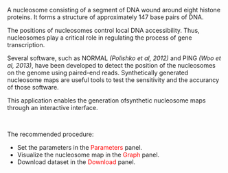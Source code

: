 A nucleosome consisting of a segment of DNA wound around eight 
histone proteins. It forms a structure of approximately 147 base pairs of 
DNA.

The positions of nucleosomes control local DNA accessibility. Thus, nucleosomes 
play a critical role in regulating the process of gene transcription. 

Several software, such as NORMAL *(Polishko et al, 2012)* and PING 
*(Woo et al, 2013)*, have been developed to detect the position of 
the nucleosomes on the genome using paired-end reads. Synthetically generated 
nucleosome maps are useful tools to test the sensitivity and the accurancy of 
those software.

This application enables the generation ofsynthetic nucleosome maps through an
interactive interface.

</br>

The recommended procedure:
* Set the parameters in the <span style="color:red">Parameters</span> panel.
* Visualize the nucleosome map in the <span style="color:red">Graph</span> panel.
* Download dataset in the <span style="color:red">Download</span> panel.

